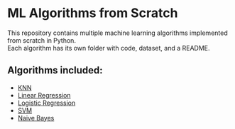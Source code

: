 # ML Algorithms from Scratch

This repository contains multiple machine learning algorithms implemented from scratch in Python.  
Each algorithm has its own folder with code, dataset, and a README.

## Algorithms included:

- [KNN](./KNN)
- [Linear Regression](./LinearRegression)
- [Logistic Regression](./LogisticRegression/)
- [SVM](./SVM/)
- [Naive Bayes](./NaiveBayes/)
